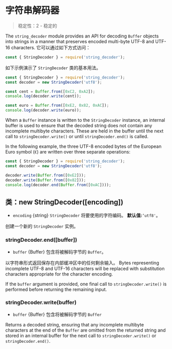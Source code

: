 # 字符串解码器

<!--introduced_in=v0.10.0-->

> 稳定性：2 - 稳定的

The `string_decoder` module provides an API for decoding `Buffer` objects into strings in a manner that preserves encoded multi-byte UTF-8 and UTF-16 characters. 它可以通过如下方式访问：

```js
const { StringDecoder } = require('string_decoder');
```

如下示例演示了 `StringDecoder` 类的基本用法。

```js
const { StringDecoder } = require('string_decoder');
const decoder = new StringDecoder('utf8');

const cent = Buffer.from([0xC2, 0xA2]);
console.log(decoder.write(cent));

const euro = Buffer.from([0xE2, 0x82, 0xAC]);
console.log(decoder.write(euro));
```

When a `Buffer` instance is written to the `StringDecoder` instance, an internal buffer is used to ensure that the decoded string does not contain any incomplete multibyte characters. These are held in the buffer until the next call to `stringDecoder.write()` or until `stringDecoder.end()` is called.

In the following example, the three UTF-8 encoded bytes of the European Euro symbol (`€`) are written over three separate operations:

```js
const { StringDecoder } = require('string_decoder');
const decoder = new StringDecoder('utf8');

decoder.write(Buffer.from([0xE2]));
decoder.write(Buffer.from([0x82]));
console.log(decoder.end(Buffer.from([0xAC])));
```

## 类：new StringDecoder([encoding])

<!-- YAML
added: v0.1.99
-->

* `encoding` {string} `StringDecoder` 将要使用的字符编码。 **默认值:**`‘utf8'`。

创建一个新的 `StringDecoder` 实例。

### stringDecoder.end([buffer])

<!-- YAML
added: v0.9.3
-->

* `buffer` {Buffer} 包含将被解码字节的 `Buffer`。

以字符串形式返回保存在内部缓冲区中的任何剩余输入。 Bytes representing incomplete UTF-8 and UTF-16 characters will be replaced with substitution characters appropriate for the character encoding.

If the `buffer` argument is provided, one final call to `stringDecoder.write()` is performed before returning the remaining input.

### stringDecoder.write(buffer)

<!-- YAML
added: v0.1.99
changes:

  - version: v8.0.0
    pr-url: https://github.com/nodejs/node/pull/9618
    description: Each invalid character is now replaced by a single replacement
                 character instead of one for each individual byte.
-->

* `buffer` {Buffer} 包含将被解码字节的 `Buffer`

Returns a decoded string, ensuring that any incomplete multibyte characters at the end of the `Buffer` are omitted from the returned string and stored in an internal buffer for the next call to `stringDecoder.write()` or `stringDecoder.end()`.